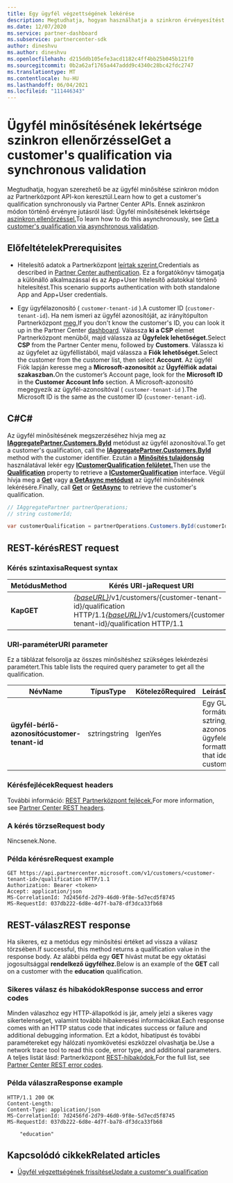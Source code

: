 ```yaml
---
title: Egy ügyfél végzettségének lekérése
description: Megtudhatja, hogyan használhatja a szinkron érvényesítést az ügyfél minősítésének az API-n keresztüli Partnerközpont le. A partnerek ezzel ellenőrizhetik az oktatási ügyfeleket.
ms.date: 12/07/2020
ms.service: partner-dashboard
ms.subservice: partnercenter-sdk
author: dineshvu
ms.author: dineshvu
ms.openlocfilehash: d215ddb105efe3acd1182c4ff4bb25b045b121f0
ms.sourcegitcommit: 0b2a62af1765a447addd9c4340c28bc42fdc2747
ms.translationtype: MT
ms.contentlocale: hu-HU
ms.lasthandoff: 06/04/2021
ms.locfileid: "111446343"
---
```

# <a name="get-a-customers-qualification-via-synchronous-validation"></a><span data-ttu-id="a5394-104">Ügyfél minősítésének lekértsége szinkron ellenőrzéssel</span><span class="sxs-lookup"><span data-stu-id="a5394-104">Get a customer's qualification via synchronous validation</span></span>

<span data-ttu-id="a5394-105">Megtudhatja, hogyan szerezhető be az ügyfél minősítése szinkron módon az Partnerközpont API-kon keresztül.</span><span class="sxs-lookup"><span data-stu-id="a5394-105">Learn how to get a customer's qualification synchronously via Partner Center APIs.</span></span> <span data-ttu-id="a5394-106">Ennek aszinkron módon történő érvényre jutásról lásd: Ügyfél minősítésének lekértsége [aszinkron ellenőrzéssel.](get-customer-qualification-asynchronous.md)</span><span class="sxs-lookup"><span data-stu-id="a5394-106">To learn how to do this asynchronously, see [Get a customer's qualification via asynchronous validation](get-customer-qualification-asynchronous.md).</span></span>

## <a name="prerequisites"></a><span data-ttu-id="a5394-107">Előfeltételek</span><span class="sxs-lookup"><span data-stu-id="a5394-107">Prerequisites</span></span>

- <span data-ttu-id="a5394-108">Hitelesítő adatok a Partnerközpont [leírtak szerint.](partner-center-authentication.md)</span><span class="sxs-lookup"><span data-stu-id="a5394-108">Credentials as described in [Partner Center authentication](partner-center-authentication.md).</span></span> <span data-ttu-id="a5394-109">Ez a forgatókönyv támogatja a különálló alkalmazással és az App+User hitelesítő adatokkal történő hitelesítést.</span><span class="sxs-lookup"><span data-stu-id="a5394-109">This scenario supports authentication with both standalone App and App+User credentials.</span></span>

- <span data-ttu-id="a5394-110">Egy ügyfélazonosító ( `customer-tenant-id` ).</span><span class="sxs-lookup"><span data-stu-id="a5394-110">A customer ID (`customer-tenant-id`).</span></span> <span data-ttu-id="a5394-111">Ha nem ismeri az ügyfél azonosítóját, az irányítópulton Partnerközpont [meg.](https://partner.microsoft.com/dashboard)</span><span class="sxs-lookup"><span data-stu-id="a5394-111">If you don't know the customer's ID, you can look it up in the Partner Center [dashboard](https://partner.microsoft.com/dashboard).</span></span> <span data-ttu-id="a5394-112">Válassza **ki a CSP** elemet Partnerközpont menüből, majd válassza az **Ügyfelek lehetőséget.**</span><span class="sxs-lookup"><span data-stu-id="a5394-112">Select **CSP** from the Partner Center menu, followed by **Customers**.</span></span> <span data-ttu-id="a5394-113">Válassza ki az ügyfelet az ügyféllistából, majd válassza a **Fiók lehetőséget.**</span><span class="sxs-lookup"><span data-stu-id="a5394-113">Select the customer from the customer list, then select **Account**.</span></span> <span data-ttu-id="a5394-114">Az ügyfél Fiók lapján keresse meg a **Microsoft-azonosítót** az **Ügyfélfiók adatai szakaszban.**</span><span class="sxs-lookup"><span data-stu-id="a5394-114">On the customer’s Account page, look for the **Microsoft ID** in the **Customer Account Info** section.</span></span> <span data-ttu-id="a5394-115">A Microsoft-azonosító megegyezik az ügyfél-azonosítóval ( `customer-tenant-id` ).</span><span class="sxs-lookup"><span data-stu-id="a5394-115">The Microsoft ID is the same as the customer ID  (`customer-tenant-id`).</span></span>

## <a name="c"></a><span data-ttu-id="a5394-116">C\#</span><span class="sxs-lookup"><span data-stu-id="a5394-116">C\#</span></span>

<span data-ttu-id="a5394-117">Az ügyfél minősítésének megszerzéséhez hívja meg az [**IAggregatePartner.Customers.ById**](/dotnet/api/microsoft.store.partnercenter.customers.icustomercollection.byid) metódust az ügyfél azonosítóval.</span><span class="sxs-lookup"><span data-stu-id="a5394-117">To get a customer's qualification, call the [**IAggregatePartner.Customers.ById**](/dotnet/api/microsoft.store.partnercenter.customers.icustomercollection.byid) method with the customer identifier.</span></span> <span data-ttu-id="a5394-118">Ezután a [**Minősítés tulajdonság**](/dotnet/api/microsoft.store.partnercenter.customers.icustomer.qualification) használatával lekér egy [**ICustomerQualification felületet.**](/dotnet/api/microsoft.store.partnercenter.qualification.icustomerqualification)</span><span class="sxs-lookup"><span data-stu-id="a5394-118">Then use the [**Qualification**](/dotnet/api/microsoft.store.partnercenter.customers.icustomer.qualification) property to retrieve a [**ICustomerQualification**](/dotnet/api/microsoft.store.partnercenter.qualification.icustomerqualification) interface.</span></span> <span data-ttu-id="a5394-119">Végül hívja meg a [**Get**](/dotnet/api/microsoft.store.partnercenter.subscriptions.isubscriptioncollection.get) vagy [**a GetAsync metódust**](/dotnet/api/microsoft.store.partnercenter.subscriptions.isubscriptioncollection.getasync) az ügyfél minősítésének lekérésére.</span><span class="sxs-lookup"><span data-stu-id="a5394-119">Finally, call [**Get**](/dotnet/api/microsoft.store.partnercenter.subscriptions.isubscriptioncollection.get) or [**GetAsync**](/dotnet/api/microsoft.store.partnercenter.subscriptions.isubscriptioncollection.getasync) to retrieve the customer's qualification.</span></span>

``` csharp
// IAggregatePartner partnerOperations;
// string customerId;

var customerQualification = partnerOperations.Customers.ById(customerId).Qualification.Get();
```

## <a name="rest-request"></a><span data-ttu-id="a5394-120">REST-kérés</span><span class="sxs-lookup"><span data-stu-id="a5394-120">REST request</span></span>

### <a name="request-syntax"></a><span data-ttu-id="a5394-121">Kérés szintaxisa</span><span class="sxs-lookup"><span data-stu-id="a5394-121">Request syntax</span></span>

| <span data-ttu-id="a5394-122">Metódus</span><span class="sxs-lookup"><span data-stu-id="a5394-122">Method</span></span>  | <span data-ttu-id="a5394-123">Kérés URI-ja</span><span class="sxs-lookup"><span data-stu-id="a5394-123">Request URI</span></span>                                                                                          |
|---------|------------------------------------------------------------------------------------------------------|
| <span data-ttu-id="a5394-124">**Kap**</span><span class="sxs-lookup"><span data-stu-id="a5394-124">**GET**</span></span> | <span data-ttu-id="a5394-125">[*{baseURL}*](partner-center-rest-urls.md)/v1/customers/{customer-tenant-id}/qualification HTTP/1.1</span><span class="sxs-lookup"><span data-stu-id="a5394-125">[*{baseURL}*](partner-center-rest-urls.md)/v1/customers/{customer-tenant-id}/qualification HTTP/1.1</span></span> |

### <a name="uri-parameter"></a><span data-ttu-id="a5394-126">URI-paraméter</span><span class="sxs-lookup"><span data-stu-id="a5394-126">URI parameter</span></span>

<span data-ttu-id="a5394-127">Ez a táblázat felsorolja az összes minősítéshez szükséges lekérdezési paramétert.</span><span class="sxs-lookup"><span data-stu-id="a5394-127">This table lists the required query parameter to get all the qualification.</span></span>

| <span data-ttu-id="a5394-128">Név</span><span class="sxs-lookup"><span data-stu-id="a5394-128">Name</span></span>               | <span data-ttu-id="a5394-129">Típus</span><span class="sxs-lookup"><span data-stu-id="a5394-129">Type</span></span>   | <span data-ttu-id="a5394-130">Kötelező</span><span class="sxs-lookup"><span data-stu-id="a5394-130">Required</span></span> | <span data-ttu-id="a5394-131">Leírás</span><span class="sxs-lookup"><span data-stu-id="a5394-131">Description</span></span>                                           |
|--------------------|--------|----------|-------------------------------------------------------|
| <span data-ttu-id="a5394-132">**ügyfél-bérlő-azonosító**</span><span class="sxs-lookup"><span data-stu-id="a5394-132">**customer-tenant-id**</span></span> | <span data-ttu-id="a5394-133">sztring</span><span class="sxs-lookup"><span data-stu-id="a5394-133">string</span></span> | <span data-ttu-id="a5394-134">Igen</span><span class="sxs-lookup"><span data-stu-id="a5394-134">Yes</span></span>      | <span data-ttu-id="a5394-135">Egy GUID-formátumú sztring, amely azonosítja az ügyfelet.</span><span class="sxs-lookup"><span data-stu-id="a5394-135">A GUID-formatted string that identifies the customer.</span></span> |

### <a name="request-headers"></a><span data-ttu-id="a5394-136">Kérésfejlécek</span><span class="sxs-lookup"><span data-stu-id="a5394-136">Request headers</span></span>

<span data-ttu-id="a5394-137">További információ: [REST Partnerközpont fejlécek.](headers.md)</span><span class="sxs-lookup"><span data-stu-id="a5394-137">For more information, see [Partner Center REST headers](headers.md).</span></span>

### <a name="request-body"></a><span data-ttu-id="a5394-138">A kérés törzse</span><span class="sxs-lookup"><span data-stu-id="a5394-138">Request body</span></span>

<span data-ttu-id="a5394-139">Nincsenek.</span><span class="sxs-lookup"><span data-stu-id="a5394-139">None.</span></span>

### <a name="request-example"></a><span data-ttu-id="a5394-140">Példa kérésre</span><span class="sxs-lookup"><span data-stu-id="a5394-140">Request example</span></span>

```http
GET https://api.partnercenter.microsoft.com/v1/customers/<customer-tenant-id>/qualification HTTP/1.1
Authorization: Bearer <token>
Accept: application/json
MS-CorrelationId: 7d2456fd-2d79-46d0-9f8e-5d7ecd5f8745
MS-RequestId: 037db222-6d8e-4d7f-ba78-df3dca33fb68
```

## <a name="rest-response"></a><span data-ttu-id="a5394-141">REST-válasz</span><span class="sxs-lookup"><span data-stu-id="a5394-141">REST response</span></span>

<span data-ttu-id="a5394-142">Ha sikeres, ez a metódus egy minősítési értéket ad vissza a válasz törzsében.</span><span class="sxs-lookup"><span data-stu-id="a5394-142">If successful, this method returns a qualification value in the response body.</span></span>  <span data-ttu-id="a5394-143">Az alábbi példa egy **GET** hívást mutat be egy oktatási jogosultsággal **rendelkező ügyfélhez.**</span><span class="sxs-lookup"><span data-stu-id="a5394-143">Below is an example of the **GET** call on a customer with the **education** qualification.</span></span>

### <a name="response-success-and-error-codes"></a><span data-ttu-id="a5394-144">Sikeres válasz és hibakódok</span><span class="sxs-lookup"><span data-stu-id="a5394-144">Response success and error codes</span></span>

<span data-ttu-id="a5394-145">Minden válaszhoz egy HTTP-állapotkód is jár, amely jelzi a sikeres vagy sikertelenséget, valamint további hibakeresési információkat.</span><span class="sxs-lookup"><span data-stu-id="a5394-145">Each response comes with an HTTP status code that indicates success or failure and additional debugging information.</span></span> <span data-ttu-id="a5394-146">Ezt a kódot, hibatípust és további paramétereket egy hálózati nyomkövetési eszközzel olvashatja be.</span><span class="sxs-lookup"><span data-stu-id="a5394-146">Use a network trace tool to read this code, error type, and additional parameters.</span></span> <span data-ttu-id="a5394-147">A teljes listát lásd: Partnerközpont [REST-hibakódok.](error-codes.md)</span><span class="sxs-lookup"><span data-stu-id="a5394-147">For the full list, see [Partner Center REST error codes](error-codes.md).</span></span>

### <a name="response-example"></a><span data-ttu-id="a5394-148">Példa válaszra</span><span class="sxs-lookup"><span data-stu-id="a5394-148">Response example</span></span>

```http
HTTP/1.1 200 OK
Content-Length:
Content-Type: application/json
MS-CorrelationId: 7d2456fd-2d79-46d0-9f8e-5d7ecd5f8745
MS-RequestId: 037db222-6d8e-4d7f-ba78-df3dca33fb68

    "education"

```

## <a name="related-articles"></a><span data-ttu-id="a5394-149">Kapcsolódó cikkek</span><span class="sxs-lookup"><span data-stu-id="a5394-149">Related articles</span></span>

- [<span data-ttu-id="a5394-150">Ügyfél végzettségének frissítése</span><span class="sxs-lookup"><span data-stu-id="a5394-150">Update a customer's qualification</span></span>](./update-customer-qualification-synchronous.md)